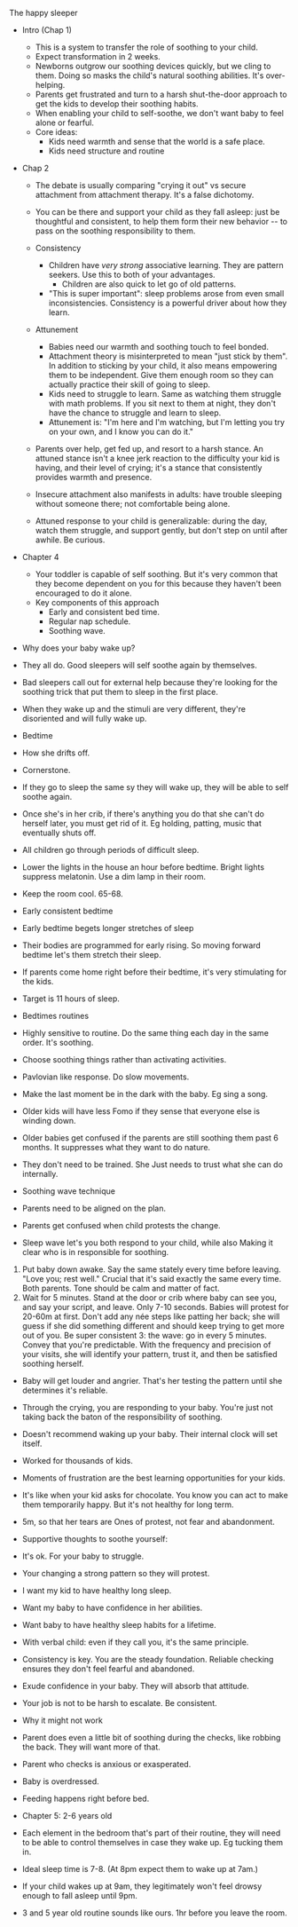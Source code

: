 The happy sleeper

* Intro (Chap 1)

  * This is a system to transfer the role of soothing to your child.
  * Expect transformation in 2 weeks.
  * Newborns outgrow our soothing devices quickly, but we cling to them. Doing so masks the child's natural
    soothing abilities. It's over-helping.
  * Parents get frustrated and turn to a harsh shut-the-door approach to get the kids to develop their
    soothing habits.
  * When enabling your child to self-soothe, we don't want baby to feel alone or fearful.
  * Core ideas:
    * Kids need warmth and sense that the world is a safe place.
    * Kids need structure and routine

* Chap 2

  * The debate is usually comparing "crying it out" vs secure attachment from attachment therapy. It's a false
    dichotomy.
  * You can be there and support your child as they fall asleep: just be thoughtful and consistent, to help
    them form their new behavior -- to pass on the soothing responsibility to them.
  * Consistency
    * Children have *very strong* associative learning. They are pattern seekers. Use this to both of your
      advantages.
      * Children are also quick to let go of old patterns.
    * "This is super important": sleep problems arose from even small inconsistencies. Consistency is a
      powerful driver about how they learn.

  * Attunement
    * Babies need our warmth and soothing touch to feel bonded.
    * Attachment theory is misinterpreted to mean "just stick by them". In addition to sticking by your child,
      it also means empowering them to be independent. Give them enough room so they can actually practice
      their skill of going to sleep.
    * Kids need to struggle to learn. Same as watching them struggle with math problems. If you sit next to
      them at night, they don't have the chance to struggle and learn to sleep.
    * Attunement is: "I'm here and I'm watching, but I'm letting you try on your own, and I know you can do
      it."

  * Parents over help, get fed up, and resort to a harsh stance. An attuned stance isn't a knee jerk reaction
    to the difficulty your kid is having, and their level of crying; it's a stance that consistently provides
    warmth and presence.
  * Insecure attachment also manifests in adults: have trouble sleeping without someone there; not comfortable
    being alone.
  * Attuned response to your child is generalizable: during the day, watch them struggle, and support gently,
    but don't step on until after awhile. Be curious.

* Chapter 4
  * Your toddler is capable of self soothing. But it's very common that they become dependent on you for this
    because they haven't been encouraged to do it alone.
  * Key components of this approach
    * Early and consistent bed time.
    * Regular nap schedule.
    * Soothing wave.

* Why does your baby wake up?
* They all do. Good sleepers will self soothe again by themselves.
* Bad sleepers call out for external help because they're looking for the soothing trick that put them to
  sleep in the first place.
* When they wake up and the stimuli are very different, they're disoriented and will fully wake up.

* Bedtime
* How she drifts off.
* Cornerstone.
* If they go to sleep the same sy they will wake up, they will be able to self soothe again.
* Once she's in her crib, if there's anything you do that she can't do herself later, you must get rid of it.
  Eg holding, patting, music that eventually shuts off.
* All children go through periods of difficult sleep.
* Lower the lights in the house an hour before bedtime. Bright lights suppress melatonin. Use a dim lamp in
  their room.
* Keep the room cool. 65-68.

* Early consistent bedtime
* Early bedtime begets longer stretches of sleep
* Their bodies are programmed for early rising. So moving forward bedtime let's them stretch their sleep.
* If parents come home right before their bedtime, it's very stimulating for the kids.
* Target is 11 hours of sleep.

* Bedtimes routines
* Highly sensitive to routine. Do the same thing each day in the same order. It's soothing.
* Choose soothing things rather than activating activities.
* Pavlovian like response. Do slow movements.
* Make the last moment be in the dark with the baby. Eg sing a song.
* Older kids will have less Fomo if they sense that everyone else is winding down.

* Older babies get confused if the parents are still soothing them past 6 months. It suppresses what they want
  to do nature.
* They don't need to be trained. She Just needs to trust what she can do internally.

* Soothing wave technique
* Parents need to be aligned on the plan.
* Parents get confused when child protests the change.
* Sleep wave let's you both respond to your child, while also Making it clear who is in responsible for
  soothing.

1. Put baby down awake. Say the same stately every time before leaving. "Love you; rest well." Crucial that
   it's said exactly the same every time. Both parents. Tone should be calm and matter of fact.
2. Wait for 5 minutes. Stand at the door or crib where baby can see you, and say your script, and leave. Only
7-10 seconds. Babies will protest for 20-60m at first. Don't add any née steps like patting her back; she will
guess if she did something different and should keep trying to get more out of you. Be super consistent 3: the
wave: go in every 5 minutes. Convey that you're predictable. With the frequency and precision of your visits,
she will identify your pattern, trust it, and then be satisfied soothing herself.

* Baby will get louder and angrier. That's her testing the pattern until she determines it's reliable.

* Through the crying, you are responding to your baby. You're just not taking back the baton of the
  responsibility of soothing.

* Doesn't recommend waking up your baby. Their internal clock will set itself.

* Worked for thousands of kids.

* Moments of frustration are the best learning opportunities for your kids.
* It's like when your kid asks for chocolate. You know you can act to make them temporarily happy. But it's
  not healthy for long term.

* 5m, so that her tears are Ones of protest, not fear and abandonment.

* Supportive thoughts to soothe yourself:
* It's ok. For your baby to struggle.
* Your changing a strong pattern so they will protest.
* I want my kid to have healthy long sleep.
* Want my baby to have confidence in her abilities.
* Want baby to have healthy sleep habits for a lifetime.

* With verbal child: even if they call you, it's the same principle.
* Consistency is key. You are the steady foundation. Reliable checking ensures they don't feel fearful and
  abandoned.
* Exude confidence in your baby. They will absorb that attitude.

* Your job is not to be harsh to escalate. Be consistent.

* Why it might not work
* Parent does even a little bit of soothing during the checks, like robbing the back. They will want more of
  that.
* Parent who checks is anxious or exasperated.
* Baby is overdressed.
* Feeding happens right before bed.

* Chapter 5: 2-6 years old
* Each element in the bedroom that's part of their routine, they will need to be able to control themselves in
  case they wake up. Eg tucking them in.
* Ideal sleep time is 7-8. (At 8pm expect them to wake up at 7am.)
* If your child wakes up at 9am, they legitimately won't feel drowsy enough to fall asleep until 9pm.
* 3 and 5 year old routine sounds like ours. 1hr before you leave the room.
